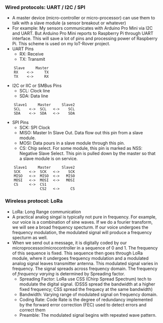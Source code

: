 ### Wired protocols: UART / I2C / SPI
* A master device (micro-controller or micro-processor) can use them to talk with a slave module (a sensor breakout or whatever)
* For example: My sensors communicates with Arduino Pro Mini via I2C and UART. But Arduino Pro Mini reports to Raspberry Pi through UART interface. This will save a lot of pins and processing power of Raspberry Pi. This scheme is used on my IoT-Rover project.
* UART Pins
  * RX: Receive
  * TX: Transmit
```
    Slave     Master  
    RX    <->     TX    
    TX    <->     RX
```
* I2C or IIC or SMBus Pins
  * SCL: Clock line
  * SDA: Data line
```
    Slave1     Master     Slave2
    SCL    <->  SCL   <->    SCL
    SDA    <->  SDA   <->    SDA
```
* SPI Pins
  * SCK: SPI Clock
  * MISO: Master In Slave Out. Data flow out this pin from a slave module.
  * MOSI: Data pours in a slave module through this pin.
  * CS: Chip select. For some module, this pin is marked as NSS: Negative Slave Select. This pin is pulled down by the master so that a slave module is on service. 
```
    Slave1     Master     Slave2
    SCK    <->  SCK   <->    SCK
    MISO   <->  MISO  <->   MISO
    MOSI   <->  MOSI  <->   MOSI
    CS     <->  CS1 
                CS2   <->     CS    
```
### Wireless protocol: LoRa
* LoRa: Long Range communication
* A practical analog singal is typically not pure in frequency. For example, our voice is a combination of sine waves. If we do a fourier transform, we will see a broad frequency specturm. If our voice undergoes the frequency modulation, the modulated signal will produce a frequency specturm as well. 
* When we send out a message, it is digitally coded by our microprocessor/microcontroller in a sequence of 0 and 1. The frequency of this sequence is fixed. This sequence then goes through LoRa module, where it undergoes frequency modulation and a modulated analog signal leaves transmitter antenna. This modulated signal varies in frequency. The signal spreads across frequency domain. The frequency of <i>frequency varying</i> is determined by Spreading factor.
  * Spreading Factor: LoRa use CSS (Chirp Spread Spectrum) tech to modulate the digital signal. (DSSS spread the bandwidth at a higher fixed frequency; CSS spread the frequecy at the same bandwidth)
  * Bandwidth: Varying range of modulated signal on frequency domain.
  * Coding Rate: Code Rate is the degree of redundancy implemented by the forward error correction (FEC)
used to detect errors and correct them
  * Preamble: The modulated signal begins with repeated wave pattern.   
